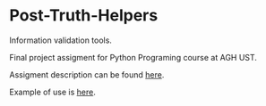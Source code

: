 # Post-Truth-Helpers

Information validation tools.

Final project assigment for Python Programing course at AGH UST.

Assigment description can be found [here](Assigment.md).

Example of use is [here](Example.ipynb).
